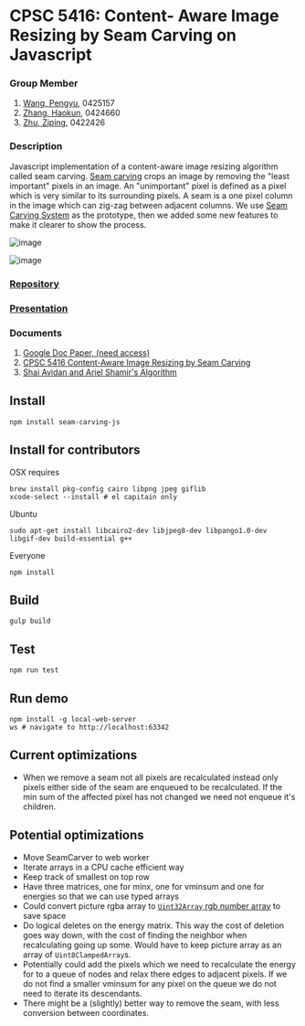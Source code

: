 # **CPSC 5416**: Content- Aware Image Resizing by Seam Carving on Javascript

### Group Member
1. [Wang, Pengyu](https://github.com/PengyuW007), 0425157
2. [Zhang, Haokun](https://github.com/haokunzhang), 0424660
3. [Zhu, Ziping](https://github.com/0v0-QAQ), 0422426

### Description
Javascript implementation of a content-aware image resizing algorithm called seam carving. <a href="https://en.wikipedia.org/wiki/Seam_carving">Seam carving</a> 
crops an image by removing the "least important" pixels in an image. 
An "unimportant" pixel is defined as a pixel which is very similar to its surrounding pixels. 
A seam is a one pixel column in the image which can zig-zag between adjacent columns. 
We use [Seam Carving System](https://github.com/mfbx9da4/seam-carving-js) as the prototype, then we added some new features to make it clearer to show the process.

![image](https://user-images.githubusercontent.com/1690659/64417276-b1e5b480-d090-11e9-82ac-c3cfd79b9a85.png)

![image](https://user-images.githubusercontent.com/1690659/64417322-c2962a80-d090-11e9-8415-ffec76231ea1.png)

### [Repository](https://github.com/haokunzhang/seam-carving-js)

### [Presentation](https://docs.google.com/presentation/d/1baefUtgnmUMQzuKE2jryYe5W-C1SlbvDpIwdUpSS4Gk/edit#slide=id.p)

### Documents
1. [Google Doc Paper, (need access)](https://docs.google.com/document/d/1Ui7vCC1XvcsmRQbe1Od_U7_W2YEoPmc7rzNO8YZXfNg/edit)
2. [CPSC 5416 Content-Aware Image Resizing by Seam Carving]()
3. [Shai Avidan and Ariel Shamir's Algorithm](https://perso.crans.org/frenoy/matlab2012/seamcarving.pdf)

## Install

    npm install seam-carving-js

## Install for contributors

OSX requires

    brew install pkg-config cairo libpng jpeg giflib
    xcode-select --install # el capitain only

Ubuntu

    sudo apt-get install libcairo2-dev libjpeg8-dev libpango1.0-dev libgif-dev build-essential g++

Everyone

    npm install

## Build

    gulp build
    
## Test

    npm run test

## Run demo

    npm install -g local-web-server
    ws # navigate to http://localhost:63342

## Current optimizations
- When we remove a seam not all pixels are recalculated instead only pixels either side of the seam are enqueued to be recalculated. If the min sum of the affected pixel has not changed we need not enqueue it's children.

## Potential optimizations

- Move SeamCarver to web worker
- Iterate arrays in a CPU cache efficient way
- Keep track of smallest on top row
- Have three matrices, one for minx, one for vminsum and one for energies so that we can use typed arrays
- Could convert picture rgba array to [`Uint32Array` rgb number array](https://hacks.mozilla.org/2011/12/faster-canvas-pixel-manipulation-with-typed-arrays/) to save space
- Do logical deletes on the energy matrix. This way the cost of deletion goes way down, with the cost of finding the neighbor when recalculating going up some. Would have to keep picture array as an array of `Uint8ClampedArray`s.
- Potentially could add the pixels which we need to recalculate the energy for to a queue of nodes and relax there edges to adjacent pixels. If we do not find a smaller vminsum for any pixel on the queue we do not need to iterate its descendants.
- There might be a (slightly) better way to remove the seam, with less conversion between coordinates.
